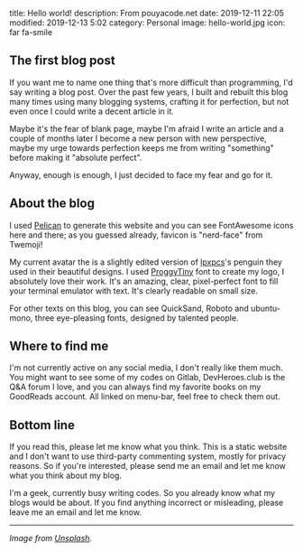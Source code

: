 title: Hello world!
description: From pouyacode.net
date: 2019-12-11 22:05
modified: 2019-12-13 5:02
category: Personal
image: hello-world.jpg
icon: far fa-smile


## The first blog post
If you want me to name one thing that's more difficult than programming, I'd say writing a blog post. Over the past few years, I built and rebuilt this blog many times using many blogging systems, crafting it for perfection, but not even once I could write a decent article in it.

Maybe it's the fear of blank page, maybe I'm afraid I write an article and a couple of months later I become a new person with new perspective, maybe my urge towards perfection keeps me from writing "something" before making it "absolute perfect".

Anyway, enough is enough, I just decided to face my fear and go for it.


## About the blog
I used [Pelican](https://blog.getpelican.com/) to generate this website and you can see FontAwesome icons here and there; as you guessed already, favicon is "nerd-face" from Twemoji!

My current avatar the is a slightly edited version of [lpxpcs](https://mega.nz/#F!mXgW3apI!Tdikb01SoOaTmNLiaTRhMg)'s penguin they used in their beautiful designs.
I used [ProggyTiny](https://proggyfonts.net/download/) font to create my logo, I absolutely love their work. It's an amazing, clear, pixel-perfect font to fill your terminal emulator with text. It's clearly readable on small size.

For other texts on this blog, you can see QuickSand, Roboto and ubuntu-mono, three eye-pleasing fonts, designed by talented people.


## Where to find me
I'm not currently active on any social media, I don't really like them much. You might want to see some of my codes on  Gitlab, DevHeroes.club is the Q&A forum I love, and you can always find my favorite books on my GoodReads account. All linked on menu-bar, feel free to check them out.


## Bottom line
If you read this, please let me know what you think. This is a static website and I don't want to use third-party commenting system, mostly for privacy reasons. So if you're interested, please send me an email and let me know what you think about my blog.

I'm a geek, currently busy writing codes. So you already know what my blogs would be about. If you find anything incorrect or misleading, please leave me an email and let me know.


---
*Image from [Unsplash](https://unsplash.com/photos/bJhT_8nbUA0).*

